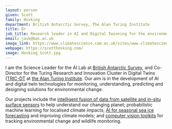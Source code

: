 ```yaml
---
layout: person
given: Scott
family: Hosking
department: British Antarctic Survey, The Alan Turing Institute
title: Dr
job_title: Research leader in AI and Digital Twinning for the environment
email: jask@bas.ac.uk
image_link: https://www.climatescience.cam.ac.uk/sites/www.climatescience.cam.ac.uk/files/styles/inline/public/media/profile/scott.hosking.jpg
webpage: https://scotthosking.com/
image: Hosking_Scott.jpg
---
```


I am the Science Leader for the AI Lab at [British Antarctic
Survey](https://www.bas.ac.uk/ai),
and Co-Director for the Turing Research and Innovation Cluster in
Digital Twins
([TRIC-DT](https://www.turing.ac.uk/tricdigitaltwins)
at [the Alan Turing
Institute](https://www.turing.ac.uk/).
Our aim is in the development of AI and digital twin technologies for
monitoring, understanding, predicting and designing solutions for
environmental change.

Our projects include the [intelligent fusion of data from satellite
and in-situ surface
sensors](https://www.turing.ac.uk/research/research-projects/environmental-monitoring-blending-satellite-and-surface-data) to
help understand our changing planet; probabilistic machine learning
for localised climate impacts; [AI for seasonal sea ice
forecasting](https://scotthosking.com/icenet) and
improving climate models; and [computer vision
toolkits](https://github.com/alan-turing-institute/scivision) for
tracking environmental change and wildlife monitoring.